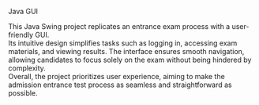 Java GUI

This Java Swing project replicates an entrance exam process with a user-friendly GUI.  
Its intuitive design simplifies tasks such as logging in, accessing exam materials, and viewing results. The interface ensures smooth navigation, allowing candidates to focus solely on the exam without being hindered by complexity.  
Overall, the project prioritizes user experience, aiming to make the admission entrance test process as seamless and straightforward as possible.